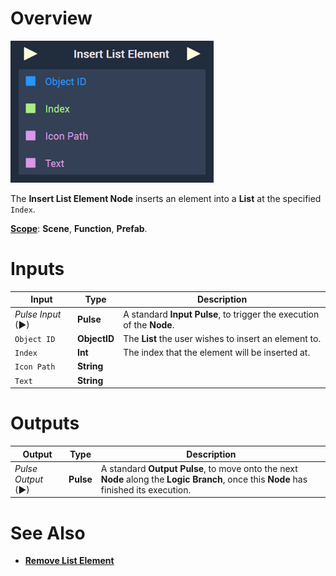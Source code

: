 # Overview

![The Insert List Element Node.](../../../.gitbook/assets/insertlistelementnode.png)

The **Insert List Element Node** inserts an element into a **List** at the specified `Index`.

[**Scope**](../../overview.md#scopes): **Scene**, **Function**, **Prefab**.


# Inputs

|Input|Type|Description|
|---|---|---|
|*Pulse Input* (►)|**Pulse**|A standard **Input Pulse**, to trigger the execution of the **Node**.|
|`Object ID`|**ObjectID**|The **List** the user wishes to insert an element to.|
|`Index`|**Int**|The index that the element will be inserted at.|
|`Icon Path`|**String**||
|`Text`|**String**||

# Outputs

|Output|Type|Description|
|---|---|---|
|*Pulse Output* (►)|**Pulse**|A standard **Output Pulse**, to move onto the next **Node** along the **Logic Branch**, once this **Node** has finished its execution.|

# See Also

* [**Remove List Element**](removelistelement.md)

